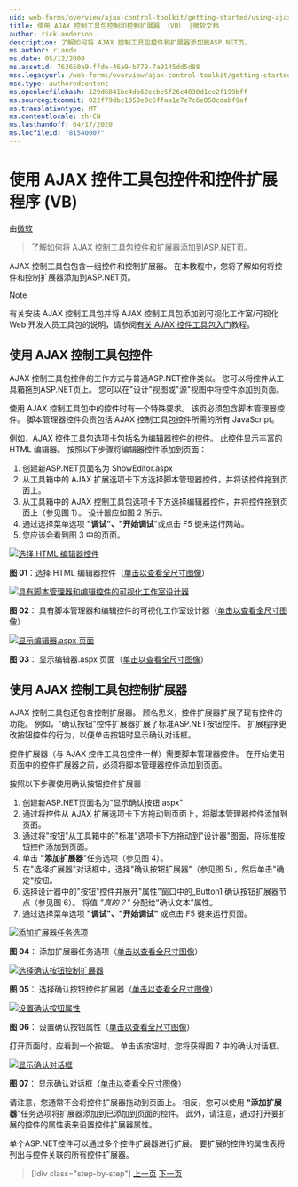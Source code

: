```yaml
---
uid: web-forms/overview/ajax-control-toolkit/getting-started/using-ajax-control-toolkit-controls-and-control-extenders-vb
title: 使用 AJAX 控制工具包控制和控制扩展器 （VB） |微软文档
author: rick-anderson
description: 了解如何将 AJAX 控制工具包控件和扩展器添加到ASP.NET页。
ms.author: riande
ms.date: 05/12/2009
ms.assetid: 763650a9-ffde-46a9-b779-7a9145dd5d88
msc.legacyurl: /web-forms/overview/ajax-control-toolkit/getting-started/using-ajax-control-toolkit-controls-and-control-extenders-vb
msc.type: authoredcontent
ms.openlocfilehash: 129d6841bc4db62ecbe5f26c4830d1ce2f199bff
ms.sourcegitcommit: 022f79dbc1350e0c6ffaa1e7e7c6e850cdabf9af
ms.translationtype: MT
ms.contentlocale: zh-CN
ms.lasthandoff: 04/17/2020
ms.locfileid: "81540007"
---
```

# <a name="using-ajax-control-toolkit-controls-and-control-extenders-vb"></a>使用 AJAX 控件工具包控件和控件扩展程序 (VB)

由[微软](https://github.com/microsoft)

> 了解如何将 AJAX 控制工具包控件和扩展器添加到ASP.NET页。

AJAX 控制工具包包含一组控件和控制扩展器。 在本教程中，您将了解如何将控件和控制扩展器添加到ASP.NET页。

> [!NOTE] 
> 
> 有关安装 AJAX 控制工具包并将 AJAX 控制工具包添加到可视化工作室/可视化 Web 开发人员工具包的说明，请参阅[有关 AJAX 控件工具包入门](get-started-with-the-ajax-control-toolkit-vb.md)教程。

## <a name="using-ajax-control-toolkit-controls"></a>使用 AJAX 控制工具包控件

AJAX 控制工具包控件的工作方式与普通ASP.NET控件类似。 您可以将控件从工具箱拖到ASP.NET页上。 您可以在"设计"视图或"源"视图中将控件添加到页面。

使用 AJAX 控制工具包中的控件时有一个特殊要求。 该页必须包含脚本管理器控件。 脚本管理器控件负责包括 AJAX 控制工具包控件所需的所有 JavaScript。

例如，AJAX 控件工具包选项卡包括名为编辑器控件的控件。 此控件显示丰富的 HTML 编辑器。 按照以下步骤将编辑器控件添加到页面：

1. 创建新ASP.NET页面名为 ShowEditor.aspx
2. 从工具箱中的 AJAX 扩展选项卡下方选择脚本管理器控件，并将该控件拖到页面上。
3. 从工具箱中的 AJAX 控制工具包选项卡下方选择编辑器控件，并将控件拖到页面上（参见图 1）。 设计器应如图 2 所示。
4. 通过选择菜单选项 **"调试"、"开始调试**"或点击 F5 键来运行网站。
5. 您应该会看到图 3 中的页面。

[![选择 HTML 编辑器控件](using-ajax-control-toolkit-controls-and-control-extenders-vb/_static/image1.jpg)](using-ajax-control-toolkit-controls-and-control-extenders-vb/_static/image1.png)

**图 01**：选择 HTML 编辑器控件（[单击以查看全尺寸图像](using-ajax-control-toolkit-controls-and-control-extenders-vb/_static/image2.png)）

[![具有脚本管理器和编辑控件的可视化工作室设计器](using-ajax-control-toolkit-controls-and-control-extenders-vb/_static/image2.jpg)](using-ajax-control-toolkit-controls-and-control-extenders-vb/_static/image3.png)

**图 02**： 具有脚本管理器和编辑控件的可视化工作室设计器（[单击以查看全尺寸图像](using-ajax-control-toolkit-controls-and-control-extenders-vb/_static/image4.png)）

[![显示编辑器.aspx 页面](using-ajax-control-toolkit-controls-and-control-extenders-vb/_static/image3.jpg)](using-ajax-control-toolkit-controls-and-control-extenders-vb/_static/image5.png)

**图 03**： 显示编辑器.aspx 页面（[单击以查看全尺寸图像](using-ajax-control-toolkit-controls-and-control-extenders-vb/_static/image6.png)）

## <a name="using-ajax-control-toolkit-control-extenders"></a>使用 AJAX 控制工具包控制扩展器

AJAX 控制工具包还包含控制扩展器。 顾名思义，控件扩展器扩展了现有控件的功能。 例如，"确认按钮"控件扩展器扩展了标准ASP.NET按钮控件。 扩展程序更改按钮控件的行为，以便单击按钮时显示确认对话框。

控件扩展器（与 AJAX 控件工具包控件一样）需要脚本管理器控件。 在开始使用页面中的控件扩展器之前，必须将脚本管理器控件添加到页面。

按照以下步骤使用确认按钮控件扩展器：

1. 创建新ASP.NET页面名为"显示确认按钮.aspx"
2. 通过将控件从 AJAX 扩展选项卡下方拖动到页面上，将脚本管理器控件添加到页面。
3. 通过将"按钮"从工具箱中的"标准"选项卡下方拖动到"设计器"图面，将标准按钮控件添加到页面。
4. 单击 **"添加扩展器**"任务选项（参见图 4）。
5. 在"选择扩展器"对话框中，选择"确认按钮扩展器"（参见图 5），然后单击"确定"按钮。
6. 选择设计器中的"按钮"控件并展开"属性"窗口中的\_Button1 确认按钮扩展器节点（参见图 6）。 将值 *"真的？"* 分配给"确认文本"属性。
7. 通过选择菜单选项 **"调试"、"开始调试"** 或点击 F5 键来运行页面。

[![添加扩展器任务选项](using-ajax-control-toolkit-controls-and-control-extenders-vb/_static/image4.jpg)](using-ajax-control-toolkit-controls-and-control-extenders-vb/_static/image7.png)

**图 04**： 添加扩展器任务选项（[单击以查看全尺寸图像](using-ajax-control-toolkit-controls-and-control-extenders-vb/_static/image8.png)）

[![选择确认按钮控制扩展器](using-ajax-control-toolkit-controls-and-control-extenders-vb/_static/image5.jpg)](using-ajax-control-toolkit-controls-and-control-extenders-vb/_static/image9.png)

**图 05**： 选择确认按钮控件扩展器（[单击以查看全尺寸图像](using-ajax-control-toolkit-controls-and-control-extenders-vb/_static/image10.png)）

[![设置确认按钮属性](using-ajax-control-toolkit-controls-and-control-extenders-vb/_static/image6.jpg)](using-ajax-control-toolkit-controls-and-control-extenders-vb/_static/image11.png)

**图 06**： 设置确认按钮属性（[单击以查看全尺寸图像](using-ajax-control-toolkit-controls-and-control-extenders-vb/_static/image12.png)）

打开页面时，应看到一个按钮。 单击该按钮时，您将获得图 7 中的确认对话框。

[![显示确认对话框](using-ajax-control-toolkit-controls-and-control-extenders-vb/_static/image7.jpg)](using-ajax-control-toolkit-controls-and-control-extenders-vb/_static/image13.png)

**图 07**： 显示确认对话框（[单击以查看全尺寸图像](using-ajax-control-toolkit-controls-and-control-extenders-vb/_static/image14.png)）

请注意，您通常不会将控件扩展器拖动到页面上。 相反，您可以使用 **"添加扩展器**"任务选项将扩展器添加到已添加到页面的控件。 此外，请注意，通过打开要扩展的控件的属性表来设置控件扩展器属性。

单个ASP.NET控件可以通过多个控件扩展器进行扩展。 要扩展的控件的属性表将列出与控件关联的所有控件扩展器。

> [!div class="step-by-step"]
> [上一页](get-started-with-the-ajax-control-toolkit-vb.md)
> [下一页](creating-a-custom-ajax-control-toolkit-control-extender-vb.md)
